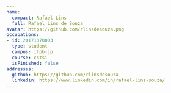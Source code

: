 ```yaml
---
name:
  compact: Rafael Lins
  full: Rafael Lins de Souza
avatar: https://github.com/rlinsdesouza.png
occupations:
- id: 20171370003
  type: student
  campus: ifpb-jp
  course: cstsi
  isFinished: false
addresses:
  github: https://github.com/rlinsdesouza
  linkedin: https://www.linkedin.com/in/rafael-lins-souza/
---
```

